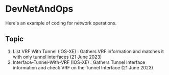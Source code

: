 # DevNetAndOps

Here's an example of coding for network operations.

## Topic

1. List VRF With Tunnel (IOS-XE) : Gathers VRF information and matches it with only tunnel interfaces (21 June 2023)
2. Interface-Tunnel-With-VRF (IOS-XE) : Gathers Tunnel Interface information and check VRF on the Tunnel Interface (21 June 2023)
